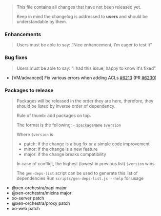 > This file contains all changes that have not been released yet.
>
> Keep in mind the changelog is addressed to **users** and should be
> understandable by them.

### Enhancements

> Users must be able to say: “Nice enhancement, I'm eager to test it”

### Bug fixes

> Users must be able to say: “I had this issue, happy to know it's fixed”

- [VM/advanced] Fix various errors when adding ACLs [#6213](https://github.com/vatesfr/xen-orchestra/issues/6213) (PR [#6230](https://github.com/vatesfr/xen-orchestra/pull/6230))

### Packages to release

> Packages will be released in the order they are here, therefore, they should
> be listed by inverse order of dependency.
>
> Rule of thumb: add packages on top.
>
> The format is the following: - `$packageName` `$version`
>
> Where `$version` is
>
> - patch: if the change is a bug fix or a simple code improvement
> - minor: if the change is a new feature
> - major: if the change breaks compatibility
>
> In case of conflict, the highest (lowest in previous list) `$version` wins.
>
> The `gen-deps-list` script can be used to generate this list of dependencies
> Run `scripts/gen-deps-list.js --help` for usage

<!--packages-start-->

- @xen-orchestra/xapi major
- @xen-orchestra/mixins major
- xo-server patch
- @xen-orchestra/proxy patch
- xo-web patch

<!--packages-end-->
